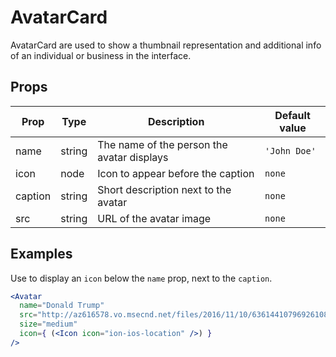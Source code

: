 # AvatarCard

AvatarCard are used to show a thumbnail representation and additional info of an individual or
business in the interface.

## Props

| Prop | Type | Description | Default value |
| ---- | ---- | ----------- | ------------- |
| name | string | The name of the person the avatar displays | `'John Doe'` |
| icon | node | Icon to appear before the caption | `none` |
| caption | string | Short description next to the avatar | `none` |
| src | string | URL of the avatar image | `none` |

## Examples

Use to display an `icon` below the `name` prop, next to the `caption`.

```jsx
<Avatar
  name="Donald Trump"
  src="http://az616578.vo.msecnd.net/files/2016/11/10/6361441079692610831635571641_nast.jpg"
  size="medium"
  icon={ (<Icon icon="ion-ios-location" />) }
/>
```
